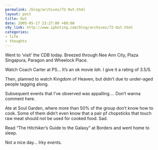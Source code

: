 ```yaml
--- 
permalink: /blog/archives/72-Out.html
layout: post
title: Out
date: 2005-05-17 23:27:00 +08:00
s9y_link: http://www.iphoting.com/blog/archives/72-Out.html
categories: 
- life
- thoughts
---
```

<p class="whiteline"><p>Went to &#8216;visit&#8217; the CDB today. Breezed through Nee Ann City, Plaza Singapura, Paragon and Wheelock Place.</p>
</p><p class="whiteline"><p>Watch Coach Carter at PS... It&#8217;s an ok movie <i>lah</i>. I give it a rating of 3.5/5.</p>
</p><p class="whiteline"><p>Then, planned to watch Kingdom of Heaven, but didn&#8217;t due to under-aged people tagging along.</p>
</p><p class="whiteline"><p>Subsequent events that I&#8217;ve observed was appalling.... Don&#8217;t wanna comment here.</p>
</p><p class="whiteline"><p>Ate at Soul Garden, where more than 50% of the group don&#8217;t know how to cook. Some of them didn&#8217;t even know that a pair pf chopsticks that touch raw meat should not be used for cooked food. Sad.</p>
</p><p class="whiteline"><p>Read &#8220;The Hitchiker&#8217;s Guide to the Galaxy&#8221; at Borders and went home to sleep.</p>
</p><p class="break"><p>Not a nice day... Irky events.</p></p>
